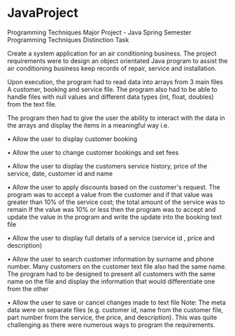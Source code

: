 # JavaProject
Programming Techniques Major Project - Java
Spring Semester
Programming Techniques Distinction
Task

Create a system application for an air conditioning business.
The project requirements were to design an object
orientated Java program to
assist the air conditioning business keep records of repair, service and
installation.

Upon execution, the program had to read data into arrays from 3 main files A
customer, booking and service file. The program also had to be able to handle
files with null values and different data types (int, float, doubles) from the text
file.

The program then had to give the user the ability to interact with the data in
the arrays and display the items in a meaningful way i.e.

• Allow the user to display customer booking

• Allow the user to change customer bookings and set fees

• Allow the user to display the customers service history, price of the service,
date, customer id and name

• Allow the user to apply discounts based on the customer's request. The
program was to accept a value from the customer and if that value was
greater than 10% of the service cost; the total amount of the service was to
remain If the value was 10% or less then the program was to accept and
update the value in the program and write the update into the booking text
file

• Allow the user to display full details of a service (service id , price and
description)

• Allow the user to search customer information by surname and phone
number. Many customers on the customer text file also had the same name.
The program had to be designed to present all customers with the same
name on the file and display the information that would differentiate one
from the other

• Allow the user to save or cancel changes made to text file
Note: The meta data were on separate files (e.g. customer id, name from the
customer file, part number from the service, the price, and description). This
was quite challenging as there were numerous ways to program the
requirements.
